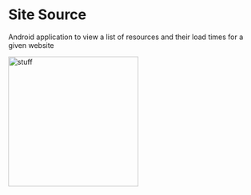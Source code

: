 Site Source
===========

Android application to view a list of resources and their load times for a given website

<img src="/images/flow.gif" alt="stuff" width="260"/>
